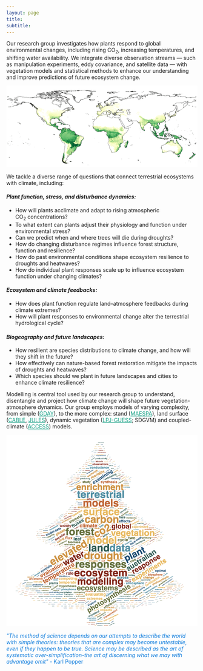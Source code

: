 ```yaml
---
layout: page
title:
subtitle:
---
```


Our research group investigates how plants respond to global environmental changes, including rising CO<sub>2</sub>, increasing temperatures, and shifting water availability. We integrate diverse observation streams — such as manipulation experiments, eddy covariance, and satellite data — with vegetation models and statistical methods to enhance our understanding and improve predictions of future ecosystem change.

<div class="floated_img">
<!-- <center><img src="assets/img/aus_ndvi.gif" alt="Aus NDVI" ></center> -->
<center><img src="assets/img/cable_gpp_animation.gif" alt="CABLE GPP" ></center>
</div>

We tackle a diverse range of questions that connect terrestrial ecosystems with climate, including:

#### ***Plant function, stress, and disturbance dynamics:***

- How will plants acclimate and adapt to rising atmospheric CO<sub>2</sub> concentrations?
- To what extent can plants adjust their physiology and function under environmental stress?
- Can we predict when and where trees will die during droughts?
- How do changing disturbance regimes influence forest structure, function and resilience?
- How do past environmental conditions shape ecosystem resilience to droughts and heatwaves?
- How do individual plant responses scale up to influence ecosystem function under changing climates?

#### ***Ecosystem and climate feedbacks:***

- How does plant function regulate land–atmosphere feedbacks during climate extremes?
- How will plant responses to environmental change alter the terrestrial hydrological cycle?

#### ***Biogeography and future landscapes:***

- How resilient are species distributions to climate change, and how will they shift in the future?
- How effectively can nature-based forest restoration mitigate the impacts of droughts and heatwaves?
- Which species should we plant in future landscapes and cities to enhance climate resilience?

<p> Modelling is central tool used by our research group to understand, disentangle and project how climate change will shape future vegetation-atmosphere dynamics. Our group employs models of varying complexity, from simple (<a href="https://github.com/mdekauwe/GDAY" style="color:#16a085">GDAY</a>), to the more complex: stand (<a href="http://maespa.github.io/" style="color:#16a085;">MAESPA</a>), land surface (<a href="https://trac.nci.org.au/trac/cable/wiki" style="color:#16a085;">CABLE</a>, <a href="https://jules.jchmr.org/" style="color:#16a085;">JULES</a>), dynamic vegetation (<a href="http://iis4.nateko.lu.se/lpj-guess/" style="color:#16a085;">LPJ-GUESS</a>; SDGVM) and coupled-climate (<a href="https://www.csiro.au/en/Research/OandA/Areas/Assessing-our-climate/CAWCR/ACCESS" style="color:#16a085;">ACCESS</a>) models. </p>


<div class="floated_img">
<img src="assets/img/wordcloud.png" alt="Some image" >
</div>


 <span style="color: #0C7BDC;"><i>"The method of science depends on our attempts to describe the world with simple theories: theories that are complex may become untestable, even if they happen to be true. Science may be described as the art of systematic over-simplification-the art of discerning what we may with advantage omit" </i> - Karl Popper</span>



<!-- Global site tag (gtag.js) - Google Analytics -->
<script async src="https://www.googletagmanager.com/gtag/js?id=UA-45662310-1"></script>
<script>
  window.dataLayer = window.dataLayer || [];
  function gtag(){dataLayer.push(arguments);}
  gtag('js', new Date());

  gtag('config', 'UA-45662310-1');
</script>
